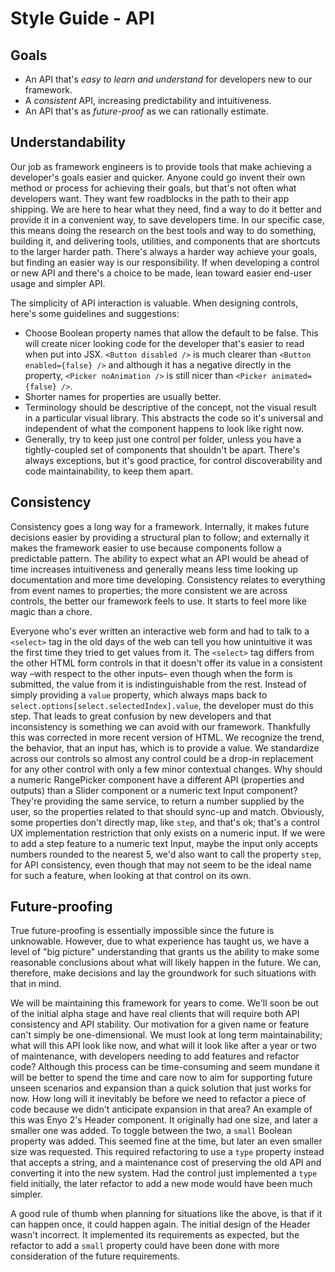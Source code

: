 # Style Guide - API
## Goals
* An API that's _easy to learn and understand_ for developers new to our framework.
* A _consistent_ API, increasing predictability and intuitiveness.
* An API that's as _future-proof_ as we can rationally estimate.

## Understandability
Our job as framework engineers is to provide tools that make achieving a developer's goals easier and quicker. Anyone could go invent their own method or process for achieving their goals, but that's not often what developers want. They want few roadblocks in the path to their app shipping. We are here to hear what they need, find a way to do it better and provide it in a convenient way, to save developers time. In our specific case, this means doing the research on the best tools and way to do something, building it, and delivering tools, utilities, and components that are shortcuts to the larger harder path. There's always a harder way achieve your goals, but finding an easier way is our responsibility. If when developing a control or new API and there's a choice to be made, lean toward easier end-user usage and simpler API.

The simplicity of API interaction is valuable. When designing controls, here's some guidelines and suggestions:

* Choose Boolean property names that allow the default to be false. This will create nicer looking code for the developer that's easier to read when put into JSX. `<Button disabled />` is much clearer than  `<Button enabled={false} />` and although it has a negative directly in the property, `<Picker noAnimation />` is still nicer than `<Picker animated={false} />`.
* Shorter names for properties are usually better.
* Terminology should be descriptive of the concept, not the visual result in a particular visual library. This abstracts the code so it's universal and independent of what the component happens to look like right now.
* Generally, try to keep just one control per folder, unless you have a tightly-coupled set of components that shouldn't be apart. There's always exceptions, but it's good practice, for control discoverability and code maintainability, to keep them apart.

## Consistency
Consistency goes a long way for a framework. Internally, it makes future decisions easier by providing a structural plan to follow; and externally it makes the framework easier to use because components follow a predictable pattern. The ability to expect what an API would be ahead of time increases intuitiveness and generally means less time looking up documentation and more time developing. Consistency relates to everything from event names to properties; the more consistent we are across controls, the better our framework feels to use. It starts to feel more like magic than a chore.

Everyone who's ever written an interactive web form and had to talk to a `<select>` tag in the old days of the web can tell you how unintuitive it was the first time they tried to get values from it. The `<select>` tag differs from the other HTML form controls in that it doesn't offer its value in a consistent way –with respect to the other inputs– even though when the form is submitted, the value from it is indistinguishable from the rest. Instead of simply providing a `value` property, which always maps back to `select.options[select.selectedIndex].value`, the developer must do this step. That leads to great confusion by new developers and that inconsistency is something we can avoid with our framework. Thankfully this was corrected in more recent version of HTML. We recognize the trend, the behavior, that an input has, which is to provide a value. We standardize across our controls so almost any control could be a drop-in replacement for any other control with only a few minor contextual changes. Why should a numeric RangePicker component have a different API (properties and outputs) than a Slider component or a numeric text Input component? They're providing the same service, to return a number supplied by the user, so the properties related to that should sync-up and match. Obviously, some properties don't directly map, like `step`, and that's ok; that's a control UX implementation restriction that only exists on a numeric input. If we were to add a step feature to a numeric text Input, maybe the input only accepts numbers rounded to the nearest 5, we'd also want to call the property `step`, for API consistency, even though that may not seem to be the ideal name for such a feature, when looking at that control on its own.

## Future-proofing
True future-proofing is essentially impossible since the future is unknowable. However, due to what experience has taught us, we have a level of "big picture" understanding that grants us the ability to make some reasonable conclusions about what will likely happen in the future. We can, therefore, make decisions and lay the groundwork for such situations with that in mind.

We will be maintaining this framework for years to come. We'll soon be out of the initial alpha stage and have real clients that will require both API consistency and API stability.  Our motivation for a given name or feature can't simply be one-dimensional. We must look at long term maintainability; what will this API look like now, and what will it look like after a year or two of maintenance, with developers needing to add features and refactor code? Although this process can be time-consuming and seem mundane it will be better to spend the time and care now to aim for supporting future unseen scenarios and expansion than a quick solution that just works for now. How long will it inevitably be before we need to refactor a piece of code because we didn't anticipate expansion in that area? An example of this was Enyo 2's Header component. It originally had one size, and later a smaller one was added. To toggle between the two, a `small` Boolean property was added. This seemed fine at the time, but later an even smaller size was requested. This required refactoring to use a `type` property instead that accepts a string, and a maintenance cost of preserving the old API and converting it into the new system. Had the control just implemented a `type` field initially, the later refactor to add a new mode would have been much simpler.

A good rule of thumb when planning for situations like the above, is that if it can happen once, it could happen again. The initial design of the Header wasn't incorrect. It implemented its requirements as expected, but the refactor to add a `small` property could have been done with more consideration of the future requirements.

